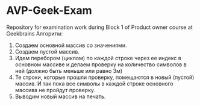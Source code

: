 # AVP-Geek-Exam
Repository for examination work during Block 1 of Product owner course at Geekbrains
Алгоритм:
1. Создаем основной массив со значениями.
2. Создаем пустой массив.
3. Идем перебором (циклом) по каждой строке через ее индекс в основном массиве и делаем проверку на количество символов в ней (должно быть меньше или равно 3м)
4. Те строки, которые прошли проверку, помещаются в новый (пустой) массив. И так пока все символы в каждой строке основного массива не пройдут проверку.
5. Выводим новый массив на печать.
